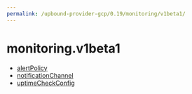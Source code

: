 ```yaml
---
permalink: /upbound-provider-gcp/0.19/monitoring/v1beta1/
---
```


# monitoring.v1beta1



* [alertPolicy](alertPolicy.md)
* [notificationChannel](notificationChannel.md)
* [uptimeCheckConfig](uptimeCheckConfig.md)